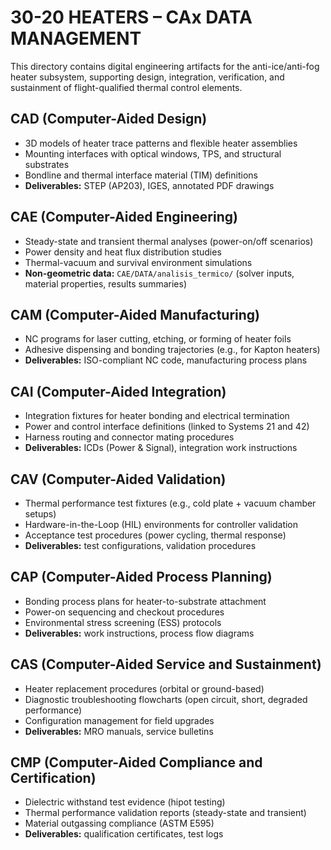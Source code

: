 # 30-20 HEATERS – CAx DATA MANAGEMENT

This directory contains digital engineering artifacts for the anti-ice/anti-fog heater subsystem, supporting design, integration, verification, and sustainment of flight-qualified thermal control elements.

## CAD (Computer-Aided Design)
- 3D models of heater trace patterns and flexible heater assemblies
- Mounting interfaces with optical windows, TPS, and structural substrates
- Bondline and thermal interface material (TIM) definitions
- **Deliverables:** STEP (AP203), IGES, annotated PDF drawings

## CAE (Computer-Aided Engineering)
- Steady-state and transient thermal analyses (power-on/off scenarios)
- Power density and heat flux distribution studies
- Thermal-vacuum and survival environment simulations
- **Non-geometric data:** `CAE/DATA/analisis_termico/` (solver inputs, material properties, results summaries)

## CAM (Computer-Aided Manufacturing)
- NC programs for laser cutting, etching, or forming of heater foils
- Adhesive dispensing and bonding trajectories (e.g., for Kapton heaters)
- **Deliverables:** ISO-compliant NC code, manufacturing process plans

## CAI (Computer-Aided Integration)
- Integration fixtures for heater bonding and electrical termination
- Power and control interface definitions (linked to Systems 21 and 42)
- Harness routing and connector mating procedures
- **Deliverables:** ICDs (Power & Signal), integration work instructions

## CAV (Computer-Aided Validation)
- Thermal performance test fixtures (e.g., cold plate + vacuum chamber setups)
- Hardware-in-the-Loop (HIL) environments for controller validation
- Acceptance test procedures (power cycling, thermal response)
- **Deliverables:** test configurations, validation procedures

## CAP (Computer-Aided Process Planning)
- Bonding process plans for heater-to-substrate attachment
- Power-on sequencing and checkout procedures
- Environmental stress screening (ESS) protocols
- **Deliverables:** work instructions, process flow diagrams

## CAS (Computer-Aided Service and Sustainment)
- Heater replacement procedures (orbital or ground-based)
- Diagnostic troubleshooting flowcharts (open circuit, short, degraded performance)
- Configuration management for field upgrades
- **Deliverables:** MRO manuals, service bulletins

## CMP (Computer-Aided Compliance and Certification)
- Dielectric withstand test evidence (hipot testing)
- Thermal performance validation reports (steady-state and transient)
- Material outgassing compliance (ASTM E595)
- **Deliverables:** qualification certificates, test logs
